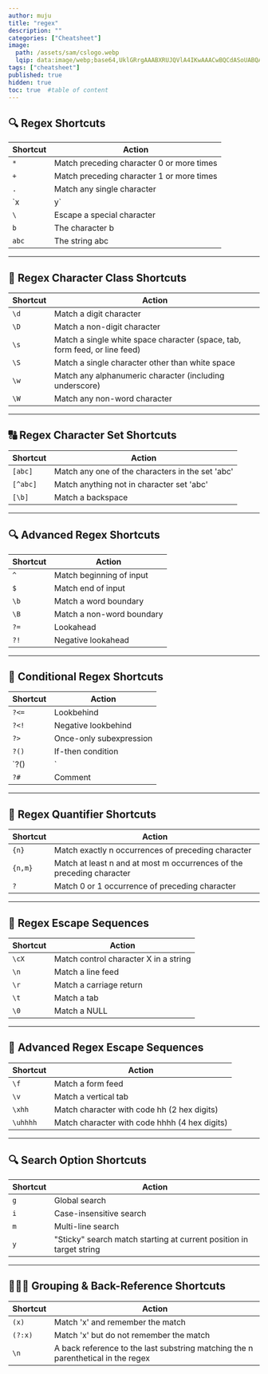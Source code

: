 ```yaml
---
author: muju
title: "regex"
description: ""
categories: ["Cheatsheet"]
image:
  path: /assets/sam/cslogo.webp
  lqip: data:image/webp;base64,UklGRrgAAABXRUJQVlA4IKwAAACwBQCdASoUABQAPpE8mEiloyIhKA1QsBIJQBOmUI9LDMxygR2TUG+/ASwZeFfY+ZZxYNEbCgAAudBPH7h7qkaH0PDpyyq6RhcdUxV3fuoYNyS2UMvGHHRpYpcuMobdbrEI2XA9pZTO7JWBbQC+lek8NkHzNXHak0HJURnPX+fehuSaqziRVP3OZAqmtQRzRTek7lDJeGJwAKHPllHlqR55w1XwQ/ZvvcwKXQA
tags: ["cheatsheet"]
published: true
hidden: true
toc: true  #table of content
---
```


## 🔍 Regex Shortcuts

| **Shortcut**     | **Action**                                 |
|------------------|--------------------------------------------|
| `*`              | Match preceding character 0 or more times  |
| `+`              | Match preceding character 1 or more times  |
| `.`              | Match any single character                 |
| `x|y`            | Match either 'x' or 'y'                    |
| `\`              | Escape a special character                 |
| `b`              | The character b                            |
| `abc`            | The string abc                             |

---

## 🧩 Regex Character Class Shortcuts

| **Shortcut** | **Action**                                         |
|--------------|----------------------------------------------------|
| `\d`         | Match a digit character                           |
| `\D`         | Match a non-digit character                       |
| `\s`         | Match a single white space character (space, tab, form feed, or line feed) |
| `\S`         | Match a single character other than white space   |
| `\w`         | Match any alphanumeric character (including underscore) |
| `\W`         | Match any non-word character                      |

---

## 🔠 Regex Character Set Shortcuts

| **Shortcut** | **Action**                                       |
|--------------|--------------------------------------------------|
| `[abc]`      | Match any one of the characters in the set 'abc' |
| `[^abc]`     | Match anything not in character set 'abc'       |
| `[\b]`       | Match a backspace                               |

---

## 🔍 Advanced Regex Shortcuts

| **Shortcut** | **Action**                              |
|--------------|-----------------------------------------|
| `^`          | Match beginning of input               |
| `$`          | Match end of input                     |
| `\b`         | Match a word boundary                  |
| `\B`         | Match a non-word boundary              |
| `?=`         | Lookahead                              |
| `?!`         | Negative lookahead                     |

---

## 🔄 Conditional Regex Shortcuts

| **Shortcut** | **Action**                        |
|--------------|-----------------------------------|
| `?<=`        | Lookbehind                        |
| `?<!`        | Negative lookbehind               |
| `?>`         | Once-only subexpression           |
| `?()`        | If-then condition                 |
| `?()|`       | If-then-else condition            |
| `?#`         | Comment                           |

---

## 🔢 Regex Quantifier Shortcuts

| **Shortcut** | **Action**                                       |
|--------------|--------------------------------------------------|
| `{n}`        | Match exactly n occurrences of preceding character |
| `{n,m}`      | Match at least n and at most m occurrences of the preceding character |
| `?`          | Match 0 or 1 occurrence of preceding character   |

---

## 🧩 Regex Escape Sequences

| **Shortcut** | **Action**                            |
|--------------|---------------------------------------|
| `\cX`        | Match control character X in a string |
| `\n`         | Match a line feed                     |
| `\r`         | Match a carriage return               |
| `\t`         | Match a tab                           |
| `\0`         | Match a NULL                          |

---

## 🧩 Advanced Regex Escape Sequences

| **Shortcut** | **Action**                                      |
|--------------|-------------------------------------------------|
| `\f`         | Match a form feed                               |
| `\v`         | Match a vertical tab                            |
| `\xhh`       | Match character with code hh (2 hex digits)    |
| `\uhhhh`     | Match character with code hhhh (4 hex digits)  |

---

## 🔍 Search Option Shortcuts

| **Shortcut** | **Action**                                         |
|--------------|----------------------------------------------------|
| `g`          | Global search                                     |
| `i`          | Case-insensitive search                           |
| `m`          | Multi-line search                                  |
| `y`          | "Sticky" search match starting at current position in target string |

---

## 🧑‍🤝‍🧑 Grouping & Back-Reference Shortcuts

| **Shortcut** | **Action**                                         |
|--------------|----------------------------------------------------|
| `(x)`        | Match 'x' and remember the match                  |
| `(?:x)`      | Match 'x' but do not remember the match           |
| `\n`         | A back reference to the last substring matching the n parenthetical in the regex |

